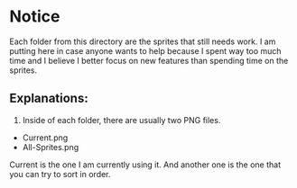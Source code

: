 # Notice

Each folder from this directory are the sprites that still needs work. I am putting here in case anyone wants to help because I spent way too much time and I believe I better focus on new features than spending time on the sprites.

## Explanations:
1) Inside of each folder, there are usually two PNG files.
- Current.png
- All-Sprites.png

Current is the one I am currently using it. And another one is the one that you can try to sort in order.
